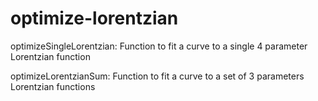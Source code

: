 # optimize-lorentzian

optimizeSingleLorentzian: Function to fit a curve to a single 4 parameter Lorentzian function

optimizeLorentzianSum: Function to fit a curve to a set of 3 parameters Lorentzian functions

